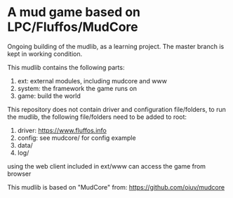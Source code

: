 # A mud game based on LPC/Fluffos/MudCore

Ongoing building of the mudlib, as a learning project. The master branch is kept in working condition.

This mudlib contains the following parts:

1. ext: external modules, including mudcore and www
2. system: the framework the game runs on
3. game: build the world

This repository does not contain driver and configuration file/folders, to run the mudlib, the following file/folders need to be added to root:

1. driver: https://www.fluffos.info
2. config: see mudcore/ for config example
3. data/
4. log/

using the web client included in ext/www can access the game from browser

This mudlib is based on "MudCore" from: https://github.com/oiuv/mudcore

